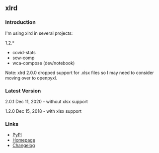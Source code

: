 ## xlrd

### Introduction

I'm using xlrd in several projects:

1.2.*

- covid-stats
- scw-comp
- wca-compose (dev/notebook)



Note: xlrd 2.0.0 dropped support for .xlsx files so I may need to consider moving over to openpyxl.



### Latest Version

2.0.1 Dec 11, 2020 - without xlsx support

1.2.0 Dec 15, 2018 - with xlsx support



### Links

- [PyPI](https://pypi.org/project/xlrd/)
- [Homepage](http://www.python-excel.org/)
- [Changelog](https://xlrd.readthedocs.io/en/latest/changes.html)

